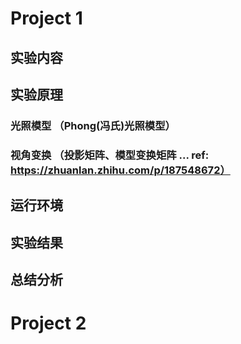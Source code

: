 # Project 1

## 实验内容

## 实验原理

### 光照模型 （Phong(冯氏)光照模型）

### 视角变换 （投影矩阵、模型变换矩阵 ... ref: https://zhuanlan.zhihu.com/p/187548672）

## 运行环境

## 实验结果

## 总结分析





# Project 2

